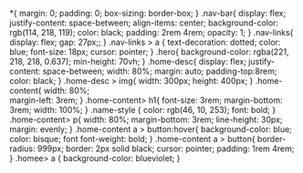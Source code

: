 *{
  margin: 0;
  padding: 0;
  box-sizing: border-box;
}
.nav-bar{
    display: flex;
    justify-content: space-between;
    align-items: center;
    background-color: rgb(114, 218, 119);
    color: black;
    padding: 2rem 4rem;
    opacity: 1;
}
.nav-links{
    display: flex;
    gap: 27px;;
}
.nav-links > a {
    text-decoration: dotted;
    color: blue;
    font-size: 18px;
    cursor: pointer;
}
.hero{
    background-color: rgba(221, 218, 218, 0.637);
    min-height: 70vh;
}
.home-desc{
    display: flex;
    justify-content: space-between;
    width: 80%;
    margin: auto;
    padding-top:8rem;
    color: black;
}
.home-desc > img{
    width: 300px;
    height: 400px;
}
.home-content{
    width: 80%;  
    margin-left: 3rem; 
}
.home-content> h1{
    font-size: 3rem;
    margin-bottom: 3rem;
    width: 100%;
}
.name-style {
    color: rgb(46, 10, 253);
    font: bold;
}
.home-content> p{
    width: 80%;
    margin-bottom: 3rem;
    line-height: 30px;
    margin: evenly;
}
.home-content a > button:hover{
    background-color: blue;
    color: bisque;
    font font-weight: bold;
}
.home-content a > button{
    border-radius: 999px;
    border: 2px solid black;
    cursor: pointer;
    padding: 1rem 4rem;
}
.homee> a {
    background-color: blueviolet;
}
